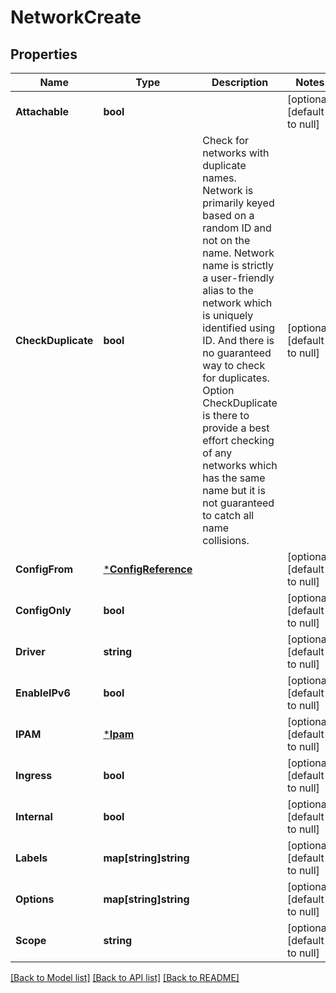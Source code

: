 # NetworkCreate

## Properties
Name | Type | Description | Notes
------------ | ------------- | ------------- | -------------
**Attachable** | **bool** |  | [optional] [default to null]
**CheckDuplicate** | **bool** | Check for networks with duplicate names. Network is primarily keyed based on a random ID and not on the name. Network name is strictly a user-friendly alias to the network which is uniquely identified using ID. And there is no guaranteed way to check for duplicates. Option CheckDuplicate is there to provide a best effort checking of any networks which has the same name but it is not guaranteed to catch all name collisions. | [optional] [default to null]
**ConfigFrom** | [***ConfigReference**](ConfigReference.md) |  | [optional] [default to null]
**ConfigOnly** | **bool** |  | [optional] [default to null]
**Driver** | **string** |  | [optional] [default to null]
**EnableIPv6** | **bool** |  | [optional] [default to null]
**IPAM** | [***Ipam**](IPAM.md) |  | [optional] [default to null]
**Ingress** | **bool** |  | [optional] [default to null]
**Internal** | **bool** |  | [optional] [default to null]
**Labels** | **map[string]string** |  | [optional] [default to null]
**Options** | **map[string]string** |  | [optional] [default to null]
**Scope** | **string** |  | [optional] [default to null]

[[Back to Model list]](../README.md#documentation-for-models) [[Back to API list]](../README.md#documentation-for-api-endpoints) [[Back to README]](../README.md)


